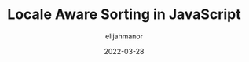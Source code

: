 ---
author: elijahmanor
date: 2022-03-28
tags:
  - javascript
  - sorting
  - localization
  - internationalization
target_url: https://elijahmanor.com/byte/js-locale-sort
title: Locale Aware Sorting in JavaScript
---